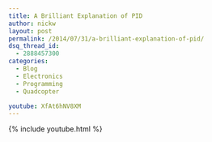 ```yaml
---
title: A Brilliant Explanation of PID
author: nickw
layout: post
permalink: /2014/07/31/a-brilliant-explanation-of-pid/
dsq_thread_id:
  - 2888457300
categories:
  - Blog
  - Electronics
  - Programming
  - Quadcopter

youtube: XfAt6hNV8XM
---
```


{% include youtube.html %}